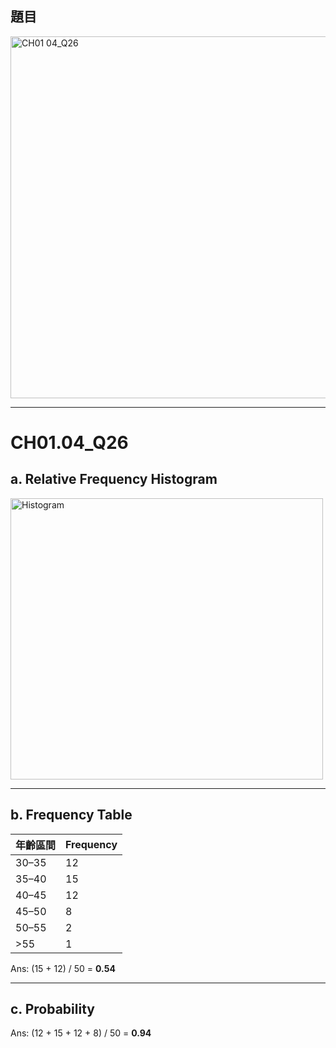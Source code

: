 ## 題目
<img width="559" height="579" alt="CH01 04_Q26" src="https://github.com/user-attachments/assets/c3c49a80-ea28-4a57-b373-1143db90106a" />

---
# CH01.04_Q26

## a. Relative Frequency Histogram
<img width="500" height="450" alt="Histogram" src="images/hist.png" />

---

## b. Frequency Table

| 年齡區間 | Frequency |
|----------|-----------|
| 30–35    | 12        |
| 35–40    | 15        |
| 40–45    | 12        |
| 45–50    | 8         |
| 50–55    | 2         |
| >55      | 1         |

Ans: (15 + 12) / 50 = **0.54**

---

## c. Probability

Ans: (12 + 15 + 12 + 8) / 50 = **0.94**
